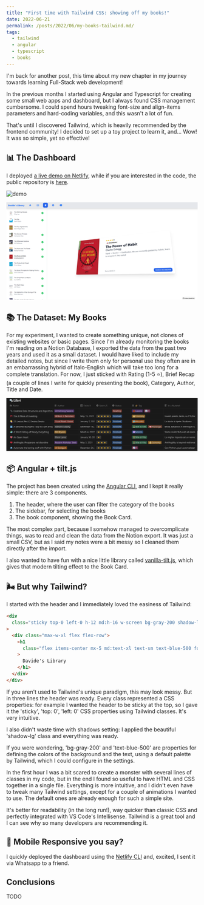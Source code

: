 ```yaml
---
title: "First time with Tailwind CSS: showing off my books!"
date: 2022-06-21
permalink: /posts/2022/06/my-books-tailwind.md/
tags:
  - tailwind
  - angular
  - typescript
  - books
---
```


I'm back for another post, this time about my new chapter in my journey towards learning Full-Stack web development!

In the previous months I started using Angular and Typescript for creating some small web apps and dashboard, but I always found CSS management cumbersome. I could spend hours tweaking font-size and align-items parameters and hard-coding variables, and this wasn't a lot of fun.

That's until I discovered Tailwind, which is heavily recommended by the frontend community! I decided to set up a toy project to learn it, and... Wow! It was so simple, yet so effective!

## 📊 The Dashboard

I deployed [a live demo on Netlify](https://my-personal-library.netlify.app/), while if you are interested in the code, the public repository is [here](https://github.com/mutt0-ds/my-books-tailwind).

![demo](https://raw.githubusercontent.com/mutt0-ds/my-books-tailwind/main/src/assets/demo.gif)

![book](https://github.com/mutt0-ds/my-books-tailwind/blob/main/src/assets/selected-book.png?raw=true)

## 📚 The Dataset: My Books

For my experiment, I wanted to create something unique, not clones of existing websites or basic pages. Since I'm already monitoring the books I'm reading on a Notion Database, I exported the data from the past two years and used it as a small dataset.
I would have liked to include my detailed notes, but since I write them only for personal use they often are in an embarrassing hybrid of Italo-English which will take too long for a complete translation.
For now, I just sticked with Rating (1-5 ⭐), Brief Recap (a couple of lines
I write for quickly presenting the book), Category, Author, Title and Date.

![DB](https://raw.githubusercontent.com/mutt0-ds/mutt0-ds.github.io/master/images/notion-db-books.png)

## 📦 Angular + tilt.js

The project has been created using the [Angular CLI](https://angular.io/cli), and I kept it really simple: there are 3 components.

1. The header, where the user can filter the category of the books
2. The sidebar, for selecting the books
3. The book component, showing the Book Card.

The most complex part, because I somehow managed to overcomplicate things, was to read and clean the data from the Notion export. It was just a small CSV, but as I said my notes were a bit messy so I cleaned them directly after the import.

I also wanted to have fun with a nice little library called [vanilla-tilt.js](https://github.com/micku7zu/vanilla-tilt.js), which gives that modern tilting effect to the Book Card.

## 🌬 But why Tailwind?

I started with the header and I immediately loved the easiness of Tailwind:

```html
<div
  class="sticky top-0 left-0 h-12 md:h-16 w-screen bg-gray-200 shadow-lg z-10"
>
  <div class="max-w-xl flex flex-row">
    <h1
      class="flex items-center mx-5 md:text-xl text-sm text-blue-500 font-extrabold"
    >
      Davide's Library
    </h1>
  </div>
</div>
```

If you aren't used to Tailwind's unique paradigm, this may look messy. But in three lines the header was ready. Every class represented a CSS properties: for example I wanted the header to be sticky at the top, so I gave it the 'sticky', 'top: 0', 'left: 0' CSS properties using Tailwind classes. It's very intuitive.

I also didn't waste time with shadows setting: I applied the beautiful 'shadow-lg' class and everything was ready.

If you were wondering, 'bg-gray-200' and 'text-blue-500' are properties for defining the colors of the background and the text, using a default palette by Tailwind, which I could configure in the settings.

In the first hour I was a bit scared to create a monster with several lines of classes in my code, but in the end I found so useful to have HTML and CSS together in a single file. Everything is more intuitive, and I didn't even have to tweak many Tailwind settings, except for a couple of animations I wanted to use. The default ones are already enough for such a simple site.

It's better for readability (in the long run!), way quicker than classic CSS and perfectly integrated with VS Code's Intellisense. Tailwind is a great tool and I can see why so many developers are recommending it.

## 📱 Mobile Responsive you say?

I quickly deployed the dashboard using the [Netlify CLI](https://www.netlify.com/blog/2019/09/23/first-steps-using-netlify-and-angular/) and, excited, I sent it via Whatsapp to a friend.

## Conclusions

TODO
